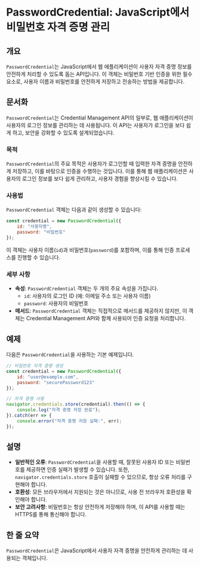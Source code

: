<!--
Meta Description: # PasswordCredential: JavaScript에서 비밀번호 자격 증명 관리 ## 개요 `PasswordCredential`는 JavaScript에서 웹 애플리케이션이 사용자 자격 증명 정보를 안전하게 처리할 수 있도록 돕는 API입니다. 이 객체는 비밀번호...
Meta Keywords: passwordcredential, 사용자, 비밀번호, 객체는, 안전하게
-->

# PasswordCredential: JavaScript에서 비밀번호 자격 증명 관리

## 개요
`PasswordCredential`는 JavaScript에서 웹 애플리케이션이 사용자 자격 증명 정보를 안전하게 처리할 수 있도록 돕는 API입니다. 이 객체는 비밀번호 기반 인증을 위한 필수 요소로, 사용자 이름과 비밀번호를 안전하게 저장하고 전송하는 방법을 제공합니다.

## 문서화
`PasswordCredential`는 Credential Management API의 일부로, 웹 애플리케이션이 사용자의 로그인 정보를 관리하는 데 사용됩니다. 이 API는 사용자가 로그인을 보다 쉽게 하고, 보안을 강화할 수 있도록 설계되었습니다.

### 목적
`PasswordCredential`의 주요 목적은 사용자가 로그인할 때 입력한 자격 증명을 안전하게 저장하고, 이를 바탕으로 인증을 수행하는 것입니다. 이를 통해 웹 애플리케이션은 사용자의 로그인 정보를 보다 쉽게 관리하고, 사용자 경험을 향상시킬 수 있습니다.

### 사용법
`PasswordCredential` 객체는 다음과 같이 생성할 수 있습니다:

```javascript
const credential = new PasswordCredential({
    id: "사용자명",
    password: "비밀번호"
});
```

이 객체는 사용자 이름(`id`)과 비밀번호(`password`)를 포함하며, 이를 통해 인증 프로세스를 진행할 수 있습니다.

### 세부 사항
- **속성**: `PasswordCredential` 객체는 두 개의 주요 속성을 가집니다.
  - `id`: 사용자의 로그인 ID (예: 이메일 주소 또는 사용자 이름)
  - `password`: 사용자의 비밀번호
- **메서드**: `PasswordCredential` 객체는 직접적으로 메서드를 제공하지 않지만, 이 객체는 Credential Management API와 함께 사용되어 인증 요청을 처리합니다.

## 예제
다음은 `PasswordCredential`을 사용하는 기본 예제입니다.

```javascript
// 비밀번호 자격 증명 생성
const credential = new PasswordCredential({
    id: "user@example.com",
    password: "securePassword123"
});

// 자격 증명 사용
navigator.credentials.store(credential).then(() => {
    console.log("자격 증명 저장 완료");
}).catch(err => {
    console.error("자격 증명 저장 실패:", err);
});
```

## 설명
- **일반적인 오류**: `PasswordCredential`을 사용할 때, 잘못된 사용자 ID 또는 비밀번호를 제공하면 인증 실패가 발생할 수 있습니다. 또한, `navigator.credentials.store` 호출이 실패할 수 있으므로, 항상 오류 처리를 구현해야 합니다.
- **호환성**: 모든 브라우저에서 지원되는 것은 아니므로, 사용 전 브라우저 호환성을 확인해야 합니다.
- **보안 고려사항**: 비밀번호는 항상 안전하게 저장해야 하며, 이 API를 사용할 때는 HTTPS를 통해 통신해야 합니다.

## 한 줄 요약
`PasswordCredential`은 JavaScript에서 사용자 자격 증명을 안전하게 관리하는 데 사용되는 객체입니다.
